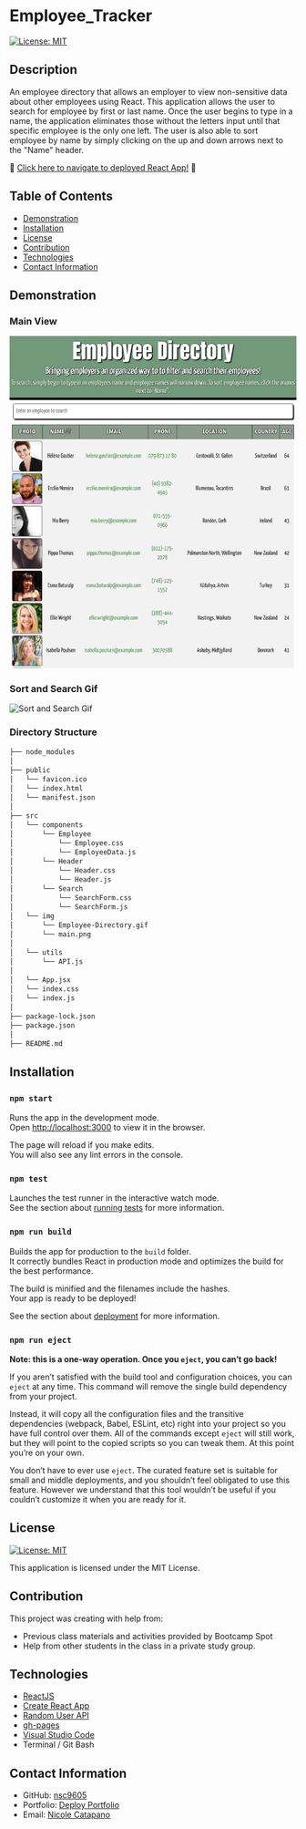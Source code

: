 # Employee_Tracker

[![License: MIT](https://img.shields.io/badge/License-MIT-yellow.svg)](https://opensource.org/licenses/MIT)

## Description

An employee directory that allows an employer to view non-sensitive data about other employees using React. This application allows the user to search for employee by first or last name. Once the user begins to type in a name, the application eliminates those without the letters input until that specific employee is the only one left. The user is also able to sort employee by name by simply clicking on the up and down arrows next to the "Name" header.

:round_pushpin: [Click here to navigate to deployed React App!](https://nsc9605.github.io/Employee_Directory/) :round_pushpin:

## Table of Contents

- [Demonstration](#demonstration)
- [Installation](#installation)
- [License](#license)
- [Contribution](#contribution)
- [Technologies](#technologies)
- [Contact Information](#contact-information)

## Demonstration

### Main View
![Main View](./src/img/main.png)

### Sort and Search Gif
![Sort and Search Gif](./src/img/Employee-Directory.gif)


### Directory Structure

```
├── node_modules
│
├── public
│   └── favicon.ico
│   └── index.html
│   └── manifest.json
│
├── src
│   └── components
│       └── Employee
│           └── Employee.css
│           └── EmployeeData.js
│       └── Header
│           └── Header.css
│           └── Header.js
│       └── Search
│           └── SearchForm.css
│           └── SearchForm.js
│   └── img
│       └── Employee-Directory.gif
│       └── main.png
│
│   └── utils
│       └── API.js
│
│   └── App.jsx
│   └── index.css
│   └── index.js
│
├── package-lock.json
├── package.json  
│
├── README.md
```

## Installation

### `npm start`

Runs the app in the development mode.\
Open [http://localhost:3000](http://localhost:3000) to view it in the browser.

The page will reload if you make edits.\
You will also see any lint errors in the console.

### `npm test`

Launches the test runner in the interactive watch mode.\
See the section about [running tests](https://facebook.github.io/create-react-app/docs/running-tests) for more information.

### `npm run build`

Builds the app for production to the `build` folder.\
It correctly bundles React in production mode and optimizes the build for the best performance.

The build is minified and the filenames include the hashes.\
Your app is ready to be deployed!

See the section about [deployment](https://facebook.github.io/create-react-app/docs/deployment) for more information.

### `npm run eject`

**Note: this is a one-way operation. Once you `eject`, you can’t go back!**

If you aren’t satisfied with the build tool and configuration choices, you can `eject` at any time. This command will remove the single build dependency from your project.

Instead, it will copy all the configuration files and the transitive dependencies (webpack, Babel, ESLint, etc) right into your project so you have full control over them. All of the commands except `eject` will still work, but they will point to the copied scripts so you can tweak them. At this point you’re on your own.

You don’t have to ever use `eject`. The curated feature set is suitable for small and middle deployments, and you shouldn’t feel obligated to use this feature. However we understand that this tool wouldn’t be useful if you couldn’t customize it when you are ready for it.


## License

[![License: MIT](https://img.shields.io/badge/License-MIT-yellow.svg)](https://opensource.org/licenses/MIT)

This application is licensed under the MIT License.

## Contribution

This project was creating with help from:

- Previous class materials and activities provided by Bootcamp Spot
- Help from other students in the class in a private study group.


## Technologies

- [ReactJS](https://reactjs.org/)
- [Create React App](https://github.com/facebook/create-react-app)
- [Random User API](https://randomuser.me/)
- [gh-pages](https://www.npmjs.com/package/gh-pages)
- [Visual Studio Code](https://code.visualstudio.com/)
- Terminal / Git Bash

## Contact Information

- GitHub: [nsc9605](https://github.com/nsc9605)
- Portfolio: [Deploy Portfolio](https://nsc9605.github.io/Responsive-Portfolio/)
- Email: [Nicole Catapano](mailto:nsc9605@gmail.com)

